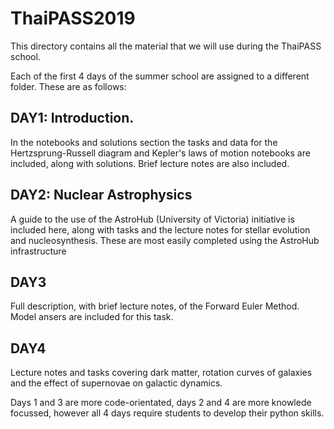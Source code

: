 # ThaiPASS2019

This directory contains all the material that we will use during the ThaiPASS school.

Each of the first 4 days of the summer school are assigned to a different folder. These are as follows:

## DAY1: Introduction. 
In the notebooks and solutions section the tasks and data for the Hertzsprung-Russell diagram and Kepler's laws of motion notebooks are included, along with solutions. Brief lecture notes are also included.

## DAY2: Nuclear Astrophysics
A guide to the use of the AstroHub (University of Victoria) initiative is included here, along with tasks and the lecture notes for stellar evolution and nucleosynthesis. These are most easily completed using the AstroHub infrastructure

## DAY3
Full description, with brief lecture notes, of the Forward Euler Method. Model ansers are included for this task.

## DAY4
Lecture notes and tasks covering dark matter, rotation curves of galaxies and the effect of supernovae on galactic dynamics.

Days 1 and 3 are more code-orientated, days 2 and 4 are more knowlede focussed, however all 4 days require students to develop their python skills.
